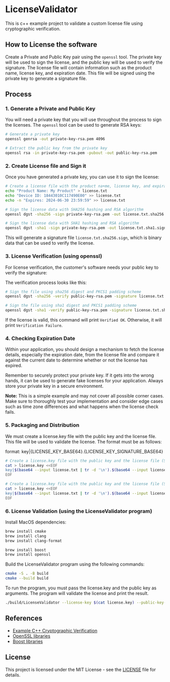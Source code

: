 # LicenseValidator

This is c++ example project to validate a custom license file using cryptographic verification.

## How to License the software

Create a Private and Public Key pair using the `openssl` tool. The private key will be used to sign the license, and the public key will be used to verify the signature.
The license file will contain information such as the product name, license key, and expiration date. This file will be signed using the private key to generate a signature file.

## Process

### 1. Generate a Private and Public Key

You will need a private key that you will use throughout the process to sign the licenses. The `openssl` tool can be used to generate RSA keys:

```bash
# Generate a private key
openssl genrsa -out private-key-rsa.pem 4096

# Extract the public key from the private key
openssl rsa -in private-key-rsa.pem -pubout -out public-key-rsa.pem
```

### 2. Create License file and Sign it

Once you have generated a private key, you can use it to sign the license:

```bash
# Create a license file with the product na+me, license key, and expiration date
echo "Product Name: My Product" > license.txt
echo "Device ID: 18443010C117490E00" >> license.txt
echo -n "Expires: 2024-06-30 23:59:59" >> license.txt

# Sign the license data with SHA256 hashing and RSA algorithm
openssl dgst -sha256 -sign private-key-rsa.pem -out license.txt.sha256.sign license.txt

# Sign the license data with SHA1 hashing and RSA algorithm
openssl dgst -sha1 -sign private-key-rsa.pem -out license.txt.sha1.sign license.txt
```

This will generate a signature file `license.txt.sha256.sign`, which is binary data that can be used to verify the license.

### 3. License Verification (using openssl)

For license verification, the customer's software needs your public key to verify the signature:

The verification process looks like this:

```bash
# Sign the file using sha256 digest and PKCS1 padding scheme
openssl dgst -sha256 -verify public-key-rsa.pem -signature license.txt.sha256.sign license.txt

# Sign the file using sha1 digest and PKCS1 padding scheme
openssl dgst -sha1 -verify public-key-rsa.pem -signature license.txt.sha1.sign license.txt
```

If the license is valid, this command will print `Verified OK`. Otherwise, it will print `Verification Failure`.

### 4. Checking Expiration Date

Within your application, you should design a mechanism to fetch the license details, especially the expiration date, from the license file and compare it against the current date to determine whether or not the license has expired.

Remember to securely protect your private key. If it gets into the wrong hands, it can be used to generate fake licenses for your application. Always store your private key in a secure environment.

**Note:** This is a simple example and may not cover all possible corner cases. Make sure to thoroughly test your implementation and consider edge cases such as time zone differences and what happens when the license check fails.

### 5. Packaging and Distribution

We must create a license.key file with the public key and the license file. This file will be used to validate the license.  The format must be as follows:

format: key|{LICENSE_KEY_BASE64}.{LICENSE_KEY_SIGNATURE_BASE64}

```bash
# Create a license.key file with the public key and the license file (SHA256)
cat > license.key <<EOF
key|$(base64 --input license.txt | tr -d '\n').$(base64 --input license.txt.sha256.sign | tr -d '\n')
EOF

# Create a license.key file with the public key and the license file (SHA1)
cat > license.key <<EOF
key|$(base64 --input license.txt | tr -d '\n').$(base64 --input license.txt.sha1.sign | tr -d '\n')
EOF
```

### 6. License Validation (using the LicenseValidator program)

Install MacOS dependencies:

```bash
brew install cmake
brew install clang
brew install clang-format

brew install boost
brew install openssl
```

Build the LicenseValidator program using the following commands:

```bash
cmake -S . -B build
cmake --build build
```

To run the program, you must pass the license.key and the public key as arguments. The program will validate the license and print the result.

```bash
./build/LicenseValidator --license-key $(cat license.key) --public-key-base64 $(base64 --input public-key-rsa.pem | tr -d '\n')
```

## References

+ [Example C++ Cryptographic Verification](https://github.com/keygen-sh/example-cpp-cryptographic-verification/blob/master/README.md)
+ [OpenSSL libraries](https://www.openssl.org/docs/man3.1/man3/index.html)
+ [Boost libraries](https://www.boost.org/doc/libs/1_85_0/libs/libraries.htm)

## License

This project is licensed under the MIT License - see the [LICENSE](LICENSE) file for details.
